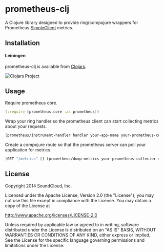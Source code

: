 # prometheus-clj

A Clojure library designed to provide ring/compojure wrappers for Prometheus [SimpleClient](https://github.com/prometheus/client_java) metrics.

## Installation

#### Leiningen

prometheus-clj is available from [Clojars](https://clojars.org/com.soundcloud/prometheus-clj).

![Clojars Project](http://clojars.org/com.soundcloud/prometheus-clj/latest-version.svg)

## Usage

Require prometheus core.

```clojure
(:require [prometheus.core :as prometheus])
```

Wrap your ring handler so the prometheus client can start collecting metrics about your requests.

```clojure
(prometheus/instrument-handler handler your-app-name your-prometheus-collector-registry)
```

Create a compojure route so that the prometheus server can poll your application for metrics.

```clojure
(GET "/metrics" [] (prometheus/dump-metrics your-prometheus-collector-registry))
```

## License

Copyright 2014 SoundCloud, Inc.

Licensed under the Apache License, Version 2.0 (the "License");
you may not use this file except in compliance with the License.
You may obtain a copy of the License at

<http://www.apache.org/licenses/LICENSE-2.0>

Unless required by applicable law or agreed to in writing, software
distributed under the License is distributed on an "AS IS" BASIS,
WITHOUT WARRANTIES OR CONDITIONS OF ANY KIND, either express or implied.
See the License for the specific language governing permissions and
limitations under the License.
